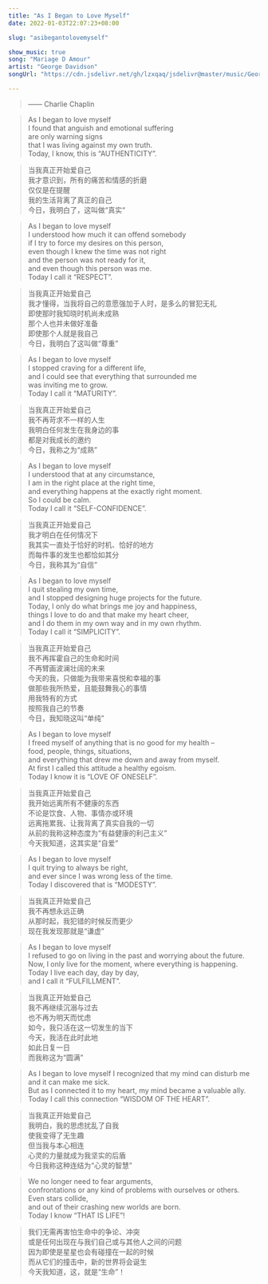 ```yaml
---
title: "As I Began to Love Myself"
date: 2022-01-03T22:07:23+08:00

slug: "asibegantolovemyself"

show_music: true
song: "Mariage D Amour"
artist: "George Davidson"
songUrl: "https://cdn.jsdelivr.net/gh/lzxqaq/jsdelivr@master/music/George_Davidson_Mariage_D_Amour.mp3"

---
```


> —— Charlie Chaplin 

> As I began to love myself  
> I found that anguish and emotional suffering   
> are only warning signs  
> that I was living against my own truth.   
> Today, I know, this is “AUTHENTICITY”.  

> 当我真正开始爱自己  
> 我才意识到，所有的痛苦和情感的折磨  
> 仅仅是在提醒  
> 我的生活背离了真正的自己  
> 今日，我明白了，这叫做“真实“  

> As I began to love myself  
> I understood how much it can offend somebody   
> if I try to force my desires on this person,  
> even though I knew the time was not right  
> and the person was not ready for it,  
> and even though this person was me.  
> Today I call it “RESPECT”.  

> 当我真正开始爱自己  
> 我才懂得，当我将自己的意愿强加于人时，是多么的冒犯无礼  
> 即使那时我知晓时机尚未成熟  
> 那个人也并未做好准备  
> 即使那个人就是我自己  
> 今日，我明白了这叫做“尊重”  


> As I began to love myself  
> I stopped craving for a different life,  
> and I could see that everything that surrounded me  
> was inviting me to grow.  
> Today I call it “MATURITY”.  

> 当我真正开始爱自己  
> 我不再苛求不一样的人生  
> 我明白任何发生在我身边的事  
> 都是对我成长的邀约  
> 今日，我称之为“成熟”  

> As I began to love myself  
> I understood that at any circumstance,  
> I am in the right place at the right time,    
> and everything happens at the exactly right moment.  
> So I could be calm.  
> Today I call it “SELF-CONFIDENCE”.  

> 当我真正开始爱自己  
> 我才明白在任何情况下  
> 我其实一直处于恰好的时机、恰好的地方  
> 而每件事的发生也都恰如其分  
> 今日，我称其为“自信”  

> As I began to love myself   
> I quit stealing my own time,  
> and I stopped designing huge projects for the future.   
> Today, I only do what brings me joy and happiness,  
> things I love to do and that make my heart cheer,  
> and I do them in my own way and in my own rhythm.   
> Today I call it “SIMPLICITY”.  

> 当我真正开始爱自己  
> 我不再挥霍自己的生命和时间  
> 不再臂画波澜壮阔的未来  
> 今天的我，只做能为我带来喜悦和幸福的事  
> 做那些我所热爱，且能鼓舞我心的事情  
> 用我特有的方式   
> 按照我自己的节奏  
> 今日，我知晓这叫“单纯”  

> As I began to love myself   
> I freed myself of anything that is no good for my health –  
> food, people, things, situations,  
> and everything that drew me down and away from myself.  
> At first I called this attitude a healthy egoism.  
> Today I know it is “LOVE OF ONESELF”.  

> 当我真正开始爱自己  
> 我开始远离所有不健康的东西  
> 不论是饮食、人物、事情亦或环境  
> 远离拖累我、让我背离了真实自我的一切  
> 从前的我称这种态度为“有益健康的利己主义”  
> 今天我知道，这其实是“自爱”  

> As I began to love myself  
> I quit trying to always be right,  
> and ever since I was wrong less of the time.   
> Today I discovered that is “MODESTY”.  

> 当我真正开始爱自己  
> 我不再想永远正确  
> 从那时起，我犯错的时候反而更少  
> 现在我发现那就是“谦虚”  

> As I began to love myself   
> I refused to go on living in the past and worrying about the future.  
> Now, I only live for the moment, where everything is happening.  
> Today I live each day, day by day,   
> and I call it “FULFILLMENT”.  

> 当我真正开始爱自己  
> 我不再继续沉溺与过去   
> 也不再为明天而忧虑  
> 如今，我只活在这一切发生的当下  
> 今天，我活在此时此地  
> 如此日复一日  
> 而我称这为“圆满”  

> As I began to love myself
> I recognized that my mind can disturb me and it can make me sick.  
> But as I connected it to my heart, my mind became a valuable ally.  
> Today I call this connection “WISDOM OF THE HEART”.  

> 当我真正开始爱自己    
> 我明白，我的思虑扰乱了自我  
> 使我变得了无生趣  
> 但当我与本心相连  
> 心灵的力量就成为我坚实的后盾  
> 今日我称这种连结为“心灵的智慧”  

> We no longer need to fear arguments,  
> confrontations or any kind of problems with ourselves or others.  
> Even stars collide,  
> and out of their crashing new worlds are born.  
> Today I know “THAT IS LIFE”!  

> 我们无需再害怕生命中的争论、冲突  
> 或是任何出现在与我们自己或与其他人之间的问题  
> 因为即使是星星也会有碰撞在一起的时候  
> 而从它们的撞击中，新的世界将会诞生  
> 今天我知道，这，就是“生命”！  